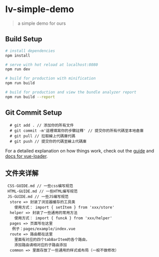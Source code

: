 # lv-simple-demo

> a simple demo for ours

## Build Setup

``` bash
# install dependencies
npm install

# serve with hot reload at localhost:8080
npm run dev

# build for production with minification
npm run build

# build for production and view the bundle analyzer report
npm run build --report
```

## Git Commit Setup
```
  # git add . // 添加你的所有文件
  # git commit -m'這裡填寫你的步驟註釋' // 提交你的所有代碼至本地倉庫
  # git pull // 拉取線上代碼庫代碼
  # git push // 提交你的代碼至線上代碼庫
```
For a detailed explanation on how things work, check out the [guide](http://vuejs-templates.github.io/webpack/) and [docs for vue-loader](http://vuejs.github.io/vue-loader).


## 文件夹详解

```
 CSS-GUIDE.md // 一些css编写规范
 HTML-GUIDE.md // 一些HTML编写规范
 JS-GUIDE.md // 一些JS编写规范
  store => 封装了浏览器缓存的工具类 
    使用方式： import { setItem } from 'xxx/store'
  helper => 封装了一些通用的常用方法
    使用方式： import { funcA } from 'xxx/helper'
  pages => 页面写在这里
   例子：pages/example/index.vue
  route => 路由都在这里
    里面有对应的四个tabBarItem的各个路由，
    添加路由请相对应的子路由添加
  common => 里面存放了一些通用的样式或布局（一般不做修改）
```
